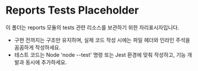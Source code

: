 # Reports Tests Placeholder

이 폴더는 reports 모듈의 tests 관련 리소스를 보관하기 위한 자리표시자입니다.
- 구현 전까지는 구조만 유지하며, 실제 코드 작성 시에는 파일 헤더와 인라인 주석을 꼼꼼하게 작성하세요.
- 테스트 코드는 Node 'node --test' 명령 또는 Jest 환경에 맞춰 작성하고, 기능 개발과 동시에 추가하세요.
